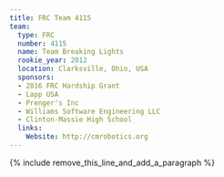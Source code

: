 ```yaml
---
title: FRC Team 4115
team:
  type: FRC
  number: 4115
  name: Team Breaking Lights
  rookie_year: 2012
  location: Clarksville, Ohio, USA
  sponsors:
  - 2016 FRC Hardship Grant
  - Lapp USA
  - Prenger's Inc
  - Williams Software Engineering LLC
  - Clinton-Massie High School
  links:
    Website: http://cmrobotics.org
---
```


{% include remove_this_line_and_add_a_paragraph %}